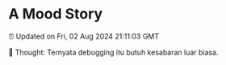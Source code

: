 # A Mood Story

⏰ Updated on Fri, 02 Aug 2024 21:11:03 GMT

💭 Thought: Ternyata debugging itu butuh kesabaran luar biasa.

